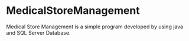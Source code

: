 # MedicalStoreManagement
Medical Store Management is a simple program developed by using  java and SQL Server Database.
